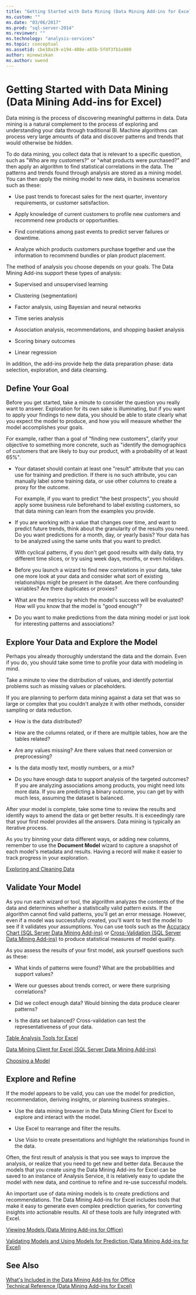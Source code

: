 ```yaml
---
title: "Getting Started with Data Mining (Data Mining Add-ins for Excel) | Microsoft Docs"
ms.custom: ""
ms.date: "03/06/2017"
ms.prod: "sql-server-2014"
ms.reviewer: ""
ms.technology: "analysis-services"
ms.topic: conceptual
ms.assetid: cbe10a19-e194-408e-a65b-5fdf3fb1e880
author: minewiskan
ms.author: owend
---
```

# Getting Started with Data Mining (Data Mining Add-ins for Excel)
  Data mining is the process of discovering meaningful patterns in data. Data mining is a natural complement to the process of exploring and understanding your data through traditional BI. Machine algorithms can process very large amounts of data and discover patterns and trends that would otherwise be hidden.  
  
 To do data mining, you collect data that is relevant to a specific question, such as "Who are my customers?" or "what products were purchased?" and then apply an algorithm to find statistical correlations in the data. The patterns and trends found through analysis are stored as a mining model. You can then apply the mining model to new data, in business scenarios such as these:  
  
-   Use past trends to forecast sales for the next quarter, inventory requirements, or customer satisfaction.  
  
-   Apply knowledge of current customers to profile new customers and recommend new products or opportunities.  
  
-   Find correlations among past events to predict server failures or downtime.  
  
-   Analyze which products customers purchase together and use the information to recommend bundles or plan product placement.  
  
 The method of analysis you choose depends on your goals. The Data Mining Add-ins support these types of analysis:  
  
-   Supervised and unsupervised learning  
  
-   Clustering (segmentation)  
  
-   Factor analysis, using Bayesian and neural networks  
  
-   Time series analysis  
  
-   Association analysis, recommendations, and shopping basket analysis  
  
-   Scoring binary outcomes  
  
-   Linear regression  
  
 In addition, the add-ins provide help the data preparation phase: data selection, exploration, and data cleansing.  
  
## Define Your Goal  
 Before you get started, take a minute to consider the question you really want to answer. Exploration for its own sake is illuminating, but if you want to apply your findings to new data, you should be able to state clearly what you expect the model to produce, and how you will measure whether the model accomplishes your goals.  
  
 For example, rather than a goal of "finding new customers", clarify your objective to something more concrete, such as "identify the demographics of customers that are likely to buy our product, with a probability of at least 65%".  
  
-   Your dataset should contain at least one "result" attribute that you can use for training and prediction. If there is no such attribute, you can manually label some training data, or use other columns to create a proxy for the outcome.  
  
     For example, if you want to predict "the best prospects", you should apply some business rule beforehand to label existing customers, so that data mining can learn from the examples you provide.  
  
-   If you are working with a value that changes over time, and want to predict future trends, think about the granularity of the results you need. Do you want predictions for a month, day, or yearly basis? Your data has to be analyzed using the same units that you want to predict.  
  
     With cyclical patterns, if you don't get good results with daily data, try different time slices, or try using week days, months, or even holidays.  
  
-   Before you launch a wizard to find new correlations in your data, take one more look at your data and consider what sort of existing relationships might be present in the dataset. Are there confounding variables? Are there duplicates or proxies?  
  
-   What are the metrics by which the model's success will be evaluated? How will you know that the model is "good enough"?  
  
-   Do you want to make predictions from the data mining model or just look for interesting patterns and associations?  
  
## Explore Your Data and Explore the Model  
 Perhaps you already thoroughly understand the data and the domain. Even if you do, you should take some time to profile your data with modeling in mind.  
  
 Take a minute to view the distribution of values, and identify potential problems such as missing values or placeholders.  
  
 If you are planning to perform data mining against a data set that was so large or complex that you couldn't analyze it with other methods, consider sampling or data reduction.  
  
-   How is the data distributed?  
  
-   How are the columns related, or if there are multiple tables, how are the tables related?  
  
-   Are any values missing? Are there values that need conversion or preprocessing?  
  
-   Is the data mostly text, mostly numbers, or a mix?  
  
-   Do you have enough data to support analysis of the targeted outcomes? If you are analyzing associations among products, you might need lots more data. If you are predicting a binary outcome, you can get by with much less, assuming the dataset is balanced.  
  
 After your model is complete, take some time to review the results and identify ways to amend the data or get better results. It is exceedingly rare that your first model provides all the answers. Data mining is typically an iterative process.  
  
 As you try binning your data different ways, or adding new columns, remember to use the **Document Model** wizard to capture a snapshot of each model's metadata and results. Having a record will make it easier to track progress in your exploration.  
  
 [Exploring and Cleaning Data](exploring-and-cleaning-data.md)  
  
## Validate Your Model  
 As you run each wizard or tool, the algorithm analyzes the contents of the data and determines whether a statistically valid pattern exists. If the algorithm cannot find valid patterns, you'll get an error message. However, even if a model was successfully created, you'll want to test the model to see if it validates your assumptions. You can use tools such as the [Accuracy Chart &#40;SQL Server Data Mining Add-ins&#41;](accuracy-chart-sql-server-data-mining-add-ins.md) or [Cross-Validation &#40;SQL Server Data Mining Add-ins&#41;](cross-validation-sql-server-data-mining-add-ins.md) to produce statistical measures of model quality.  
  
 As you assess the results of your first model, ask yourself questions such as these:  
  
-   What kinds of patterns were found? What are the probabilities and support values?  
  
-   Were our guesses about trends correct, or were there surprising correlations?  
  
-   Did we collect enough data? Would binning the data produce clearer patterns?  
  
-   Is the data set balanced? Cross-validation can test the representativeness of your data.  
  
 [Table Analysis Tools for Excel](table-analysis-tools-for-excel.md)  
  
 [Data Mining Client for Excel &#40;SQL Server Data Mining Add-ins&#41;](data-mining-client-for-excel-sql-server-data-mining-add-ins.md)  
  
 [Choosing a Model](choosing-a-model.md)  
  
## Explore and Refine  
 If the model appears to be valid, you can use the model for prediction, recommendation, deriving insights, or planning business strategies..  
  
-   Use the data mining browser in the Data Mining Client for Excel to explore and interact with the model.  
  
-   Use Excel to rearrange and filter the results.  
  
-   Use Visio to create presentations and highlight the relationships found in the data.  
  
 Often, the first result of analysis is that you see ways to improve the analysis, or realize that you need to get new and better data. Because the models that you create using the Data Mining Add-ins for Excel can be saved to an instance of Analysis Service, it is relatively easy to update the model with new data, and continue to refine and re-use successful models.  
  
 An important use of data mining models is to create predictions and recommendations. The Data Mining Add-ins for Excel includes tools that make it easy to generate even complex prediction queries, for converting insights into actionable results. All of these tools are fully integrated with Excel.  
  
 [Viewing Models &#40;Data Mining Add-ins for Office&#41;](viewing-models-data-mining-add-ins-for-office.md)  
  
 [Validating Models and Using Models for Prediction &#40;Data Mining Add-ins for Excel&#41;](validating-models-and-using-models-for-prediction-data-mining-add-ins-for-excel.md)  
  
## See Also  
 [What's Included in the Data Mining Add-Ins for Office](what-s-included-in-the-data-mining-add-ins-for-office.md)   
 [Technical Reference &#40;Data Mining Add-ins for Excel&#41;](technical-reference-data-mining-add-ins-for-excel.md)  
  
  
